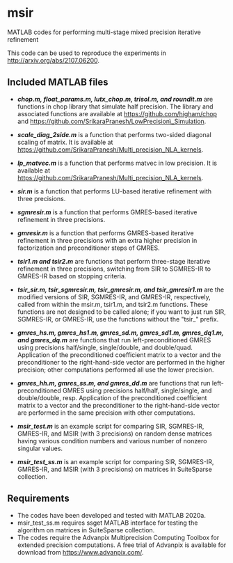# msir
MATLAB codes for performing multi-stage mixed precision iterative refinement

This code can be used to reproduce the experiments in http://arxiv.org/abs/2107.06200.


## Included MATLAB files
* **_chop.m, float_params.m, lutx_chop.m,  trisol.m, and roundit.m_** are functions in chop library that simulate half precision. The library and associated functions are available at https://github.com/higham/chop and https://github.com/SrikaraPranesh/LowPrecision\_Simulation.

* **_scale_diag_2side.m_** is a function that performs two-sided diagonal scaling of matrix. It is available at https://github.com/SrikaraPranesh/Multi_precision_NLA_kernels.

* **_lp_matvec.m_** is a function that performs matvec in low precision. It is available at https://github.com/SrikaraPranesh/Multi_precision_NLA_kernels.

* **_sir.m_** is a function that performs LU-based iterative refinement with three precisions.

* **_sgmresir.m_** is a function that performs GMRES-based iterative refinement in three precisions.

* **_gmresir.m_** is a function that performs GMRES-based iterative refinement in three precisions with an extra higher precision in factorization and preconditioner steps of GMRES.

* **_tsir1.m and tsir2.m_** are functions that perform three-stage iterative refinement in three precisions, switching from SIR to SGMRES-IR to GMRES-IR based on stopping criteria.

* **_tsir_sir.m, tsir_sgmresir.m, tsir_gmresir.m, and tsir_gmresir1.m_** are the modified versions of SIR, SGMRES-IR, and GMRES-IR, respectively, called from within the msir.m, tsir1.m, and tsir2.m functions. These functions are not designed to be called alone; if you want to just run SIR, SGMRES-IR, or GMRES-IR, use the functions without the "tsir_" prefix. 

* **_gmres_hs.m, gmres_hs1.m, gmres_sd.m, gmres_sd1.m, gmres_dq1.m, and gmres_dq.m_** are functions that run left-preconditioned GMRES using precisions half/single, single/double, and double/quad. Application of the preconditioned coefficient matrix to a vector and the preconditioner to the right-hand-side vector are performed in the higher precision; other computations performed all use the lower precision.  

* **_gmres_hh.m, gmres_ss.m, and gmres_dd.m_** are functions that run left-preconditioned GMRES using precisions half/half, single/single, and double/double, resp. Application of the preconditioned coefficient matrix to a vector and the preconditioner to the right-hand-side vector are performed in the same precision with other computations.

* **_msir_test.m_** is an example script for comparing SIR, SGMRES-IR, GMRES-IR, and MSIR (with 3 precisions) on random dense matrices having various condition numbers and various number of nonzero singular values. 

* **_msir_test_ss.m_** is an example script for comparing SIR, SGMRES-IR, GMRES-IR, and MSIR (with 3 precisions) on matrices in SuiteSparse collection.


## Requirements
* The codes have been developed and tested with MATLAB 2020a.
* msir_test_ss.m requires ssget MATLAB interface for testing the algorithm on matrices in SuiteSparse collection.
* The codes require the Advanpix Multiprecision Computing Toolbox for extended precision computations. 
A free trial of Advanpix is available for download from https://www.advanpix.com/.


